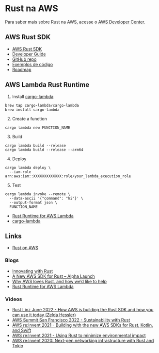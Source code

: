 # Rust na AWS

Para saber mais sobre Rust na AWS, acesse o [AWS Developer Center](https://aws.amazon.com/developer/language/rust/).

## AWS Rust SDK

- [AWS Rust SDK](https://aws.amazon.com/sdk-for-rust/)
- [Developer Guide](https://docs.aws.amazon.com/sdk-for-rust/latest/dg/welcome.html)
- [GitHub repo](https://github.com/awslabs/aws-sdk-rust)
- [Exemplos de código](https://github.com/awsdocs/aws-doc-sdk-examples/tree/main/rust_dev_preview)
- [Roadmap](https://github.com/orgs/awslabs/projects/50/views/1)

## AWS Lambda Rust Runtime

1. Install [cargo-lambda](https://github.com/cargo-lambda/cargo-lambda)

```shell
brew tap cargo-lambda/cargo-lambda
brew install cargo-lambda
```

2. Create a function

```shell
cargo lambda new FUNCTION_NAME
```

3. Build

```shell
cargo lambda build --release
cargo lambda build --release --arm64
```

4. Deploy

```shell
cargo lambda deploy \
  --iam-role arn:aws:iam::XXXXXXXXXXXXX:role/your_lambda_execution_role
```

5. Test

```shell
cargo lambda invoke --remote \
  --data-ascii '{"command": "hi"}' \
  --output-format json \
  FUNCTION_NAME
```

- [Rust Runtime for AWS Lambda](https://github.com/awslabs/aws-lambda-rust-runtime)
- [cargo-lambda](https://github.com/cargo-lambda/cargo-lambda)

## Links

- [Rust on AWS](https://aws.amazon.com/developer/language/rust/)

### Blogs

- [Innovating with Rust](https://aws.amazon.com/blogs/opensource/innovating-with-rust/)
- [A New AWS SDK for Rust – Alpha Launch](https://aws.amazon.com/blogs/developer/a-new-aws-sdk-for-rust-alpha-launch/)
- [Why AWS loves Rust, and how we’d like to help](https://aws.amazon.com/blogs/opensource/why-aws-loves-rust-and-how-wed-like-to-help/)
- [Rust Runtime for AWS Lambda](https://aws.amazon.com/blogs/opensource/rust-runtime-for-aws-lambda/)

### Vídeos

- [Rust Linz June 2022 - How AWS is building the Rust SDK and how you can use it today (Zelda Hessler)](https://youtu.be/N0XMjokwTIM)
- [AWS Summit San Francisco 2022 - Sustainability with Rust](https://youtu.be/BHRLbMCpmtY)
- [AWS re:Invent 2021 - Building with the new AWS SDKs for Rust, Kotlin, and Swift](https://youtu.be/Nhk1K1AjYvg)
- [AWS re:Invent 2021 - Using Rust to minimize environmental impact](https://youtu.be/yQZaBtUjQ1w)
- [AWS re:Invent 2020: Next-gen networking infrastructure with Rust and Tokio](https://youtu.be/MZyleK8elPk)
